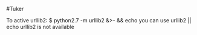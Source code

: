 #Tuker

To active urllib2:
$ python2.7 -m urllib2 &>- && echo you can use urllib2 || echo urllib2 is not available

